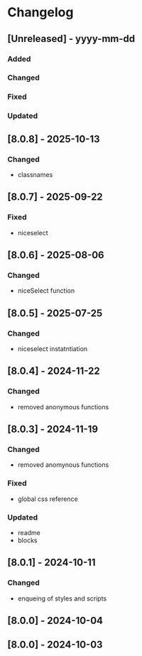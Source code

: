 # Changelog
## [Unreleased] - yyyy-mm-dd

### Added

### Changed

### Fixed

### Updated

## [8.0.8] - 2025-10-13


### Changed
- classnames

## [8.0.7] - 2025-09-22


### Fixed
- niceselect

## [8.0.6] - 2025-08-06


### Changed
- niceSelect function

## [8.0.5] - 2025-07-25


### Changed
- niceselect instatntiation

## [8.0.4] - 2024-11-22


### Changed
- removed anonymous functions

## [8.0.3] - 2024-11-19


### Changed
- removed anomynous functions

### Fixed
- global css reference

### Updated
- readme
- blocks

## [8.0.1] - 2024-10-11


### Changed
- enqueing of styles and scripts

## [8.0.0] - 2024-10-04


## [8.0.0] - 2024-10-03
